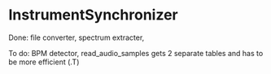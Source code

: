 # InstrumentSynchronizer

Done: 
    file converter, 
    spectrum extracter, 

To do: 
    BPM detector, 
    read_audio_samples gets 2 separate tables and has to be more efficient (.T)